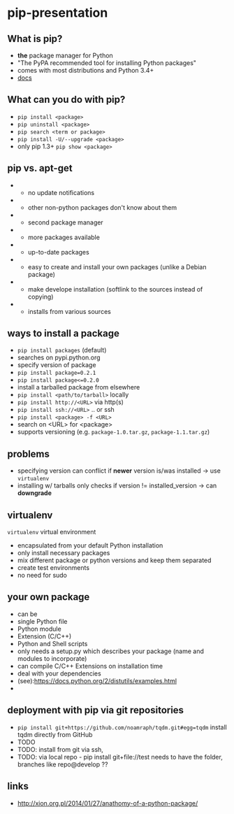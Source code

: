 pip-presentation
================

What is pip?
----
* **the** package manager for Python
* "The PyPA recommended tool for installing Python packages"
* comes with most distributions and Python 3.4+
* [docs](http://www.pip-installer.org/en/latest/)


What can you do with pip?
----
* `pip install <package>`
* `pip uninstall <package>`
* `pip search <term or package>`
* `pip install -U/--upgrade <package>`
* only pip 1.3+ `pip show <package>` 


pip vs. apt-get
----
- - no update notifications
- - other non-python packages don't know about them 
- - second package manager
- + more packages available
- + up-to-date packages
- + easy to create and install your own packages (unlike a Debian package)
- + make develope installation (softlink to the sources instead of copying)
- + installs from various sources


ways to install a package
----
- `pip install packages` (default)
 - searches on pypi.python.org
- specify version of package
 - `pip install package=0.2.1`
 - `pip install package<=0.2.0`
- install a tarballed package from elsewhere
 - `pip install <path/to/tarball>` locally
 - `pip install http://<URL>` via http(s)
 - `pip install ssh://<URL>` .. or ssh
- `pip install <package> -f <URL>` 
 - search on \<URL\> for \<package\>
 - supports versioning (e.g. `package-1.0.tar.gz`, `package-1.1.tar.gz`)


problems
----
- specifying version can conflict if **newer** version is/was installed -> use `virtualenv`
- installing w/ tarballs only checks if version != installed_version -> can **downgrade**



virtualenv
----
`virtualenv` virtual environment
- encapsulated from your default Python installation
- only install necessary packages
- mix different package or python versions and keep them separated
- create test environments
- no need for sudo


your own package
----
- can be
 - single Python file 
 - Python module
 - Extension (C/C++)
 - Python and Shell scripts
- only needs a setup.py which describes your package (name and modules to incorporate)
- can compile C/C++ Extensions on installation time
- deal with your dependencies
- (see):https://docs.python.org/2/distutils/examples.html
- 

deployment with pip via git repositories
----
- `pip install git+https://github.com/noamraph/tqdm.git#egg=tqdm` install tqdm directly from GitHub
- TODO
- TODO: install from git via ssh,
- TODO: via local repo - pip install git+file://test needs to have the folder, branches like repo@develop ??


links
----
- http://xion.org.pl/2014/01/27/anathomy-of-a-python-package/
